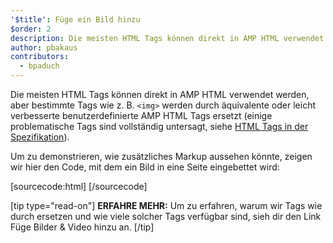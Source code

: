 ```yaml
---
'$title': Füge ein Bild hinzu
$order: 2
description: Die meisten HTML Tags können direkt in AMP HTML verwendet werden, aber bestimmte Tags wie z. B. <img> werden durch äquivalente oder leicht verbesserte …
author: pbakaus
contributors:
  - bpaduch
---
```


Die meisten HTML Tags können direkt in AMP HTML verwendet werden, aber bestimmte Tags wie z. B. `<img>` werden durch äquivalente oder leicht verbesserte benutzerdefinierte AMP HTML Tags ersetzt (einige problematische Tags sind vollständig untersagt, siehe [HTML Tags in der Spezifikation](../../../../documentation/guides-and-tutorials/learn/spec/amphtml.md#html-tags)).

Um zu demonstrieren, wie zusätzliches Markup aussehen könnte, zeigen wir hier den Code, mit dem ein Bild in eine Seite eingebettet wird:

[sourcecode:html]
<amp-img src="welcome.jpg" alt="Welcome" height="400" width="800"></amp-img>
[/sourcecode]

[tip type="read-on"] <strong>ERFAHRE MEHR:</strong> Um zu erfahren, warum wir Tags wie <code><img></code> durch <a><code><amp-img></code></a> ersetzen und wie viele solcher Tags verfügbar sind, sieh dir den Link <a>Füge Bilder & Video hinzu</a> an. [/tip]
